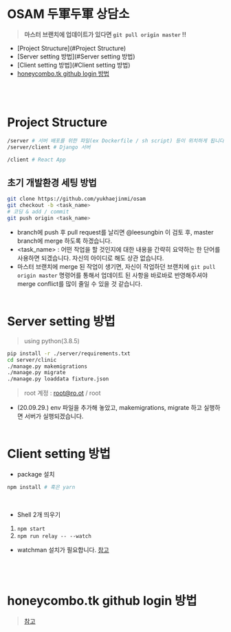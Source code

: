 # OSAM 두軍두軍 상담소

> **마스터 브랜치에 업데이트가 있다면 `git pull origin master` !!**



* [Project Structure](#Project Structure)
* [Server setting 방법](#Server setting 방법)
* [Client setting 방법](#Client setting 방법)
* [honeycombo.tk github login 방법](#honeycombo.tk)



<br/><br/>

# Project Structure

```bash
/server # 서버 배포를 위한 파일(ex Dockerfile / sh script) 등이 위치하게 됩니다.
/server/client # Django 서버

/client # React App
```

## 초기 개발환경 세팅 방법

```bash
git clone https://github.com/yukhaejinmi/osam
git checkout -b <task_name>
# 코딩 & add / commit
git push origin <task_name>
```
* branch에 push 후 pull request를 날리면 @leesungbin 이 검토 후, master branch에 merge 하도록 하겠습니다.
* <task_name> : 어떤 작업을 할 것인지에 대한 내용을 간략히 요약하는 한 단어를 사용하면 되겠습니다. 자신의 아이디로 해도 상관 없습니다.
* 마스터 브랜치에 merge 된 작업이 생기면, 자신이 작업하던 브랜치에 `git pull origin master` 명령어를 통해서 업데이트 된 사항을 바로바로 반영해주셔야 merge conflict를 많이 줄일 수 있을 것 같습니다.
<br/><br/>

# Server setting 방법

> using python(3.8.5)
```bash
pip install -r ./server/requirements.txt
cd server/clinic
./manage.py makemigrations
./manage.py migrate
./manage.py loaddata fixture.json
```
> root 계정 : root@ro.ot / root

* (20.09.29.) env 파일을 추가해 놓았고, makemigrations, migrate 하고 실행하면 서버가 실행되겠습니다.
<br/><br/>

# Client setting 방법

* package 설치
```bash
npm install # 혹은 yarn
```

<br/>

* Shell 2개 띄우기
1. `npm start`
2. `npm run relay -- --watch`
- watchman 설치가 필요합니다. [참고](https://facebook.github.io/watchman/docs/install.html)



<br/><br/>

# honeycombo.tk github login 방법

>  [참고](https://github.com/cdr/code-server/issues/1883)

